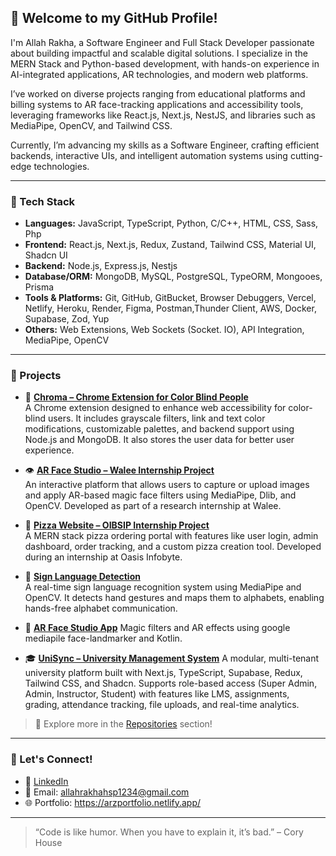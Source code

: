 ## 👋 Welcome to my GitHub Profile!

I'm Allah Rakha, a Software Engineer and Full Stack Developer passionate about building impactful and scalable digital solutions. I specialize in the MERN Stack and Python-based development, with hands-on experience in AI-integrated applications, AR technologies, and modern web platforms.

I’ve worked on diverse projects ranging from educational platforms and billing systems to AR face-tracking applications and accessibility tools, leveraging frameworks like React.js, Next.js, NestJS, and libraries such as MediaPipe, OpenCV, and Tailwind CSS.

Currently, I’m advancing my skills as a Software Engineer, crafting efficient backends, interactive UIs, and intelligent automation systems using cutting-edge technologies.

---

### 🔧 Tech Stack
- **Languages:** JavaScript, TypeScript, Python, C/C++, HTML, CSS, Sass, Php
- **Frontend:** React.js, Next.js, Redux, Zustand, Tailwind CSS, Material UI, Shadcn UI
- **Backend:** Node.js, Express.js, Nestjs
- **Database/ORM:** MongoDB, MySQL, PostgreSQL, TypeORM, Mongooes, Prisma
- **Tools & Platforms:** Git, GitHub, GitBucket, Browser Debuggers, Vercel, Netlify, Heroku, Render, Figma, Postman,Thunder Client, AWS, Docker, Supabase, Zod, Yup
- **Others:** Web Extensions, Web Sockets (Socket. IO), API Integration, MediaPipe, OpenCV

---

### 🚀 Projects

- 🧩 [**Chroma – Chrome Extension for Color Blind People**](https://github.com/Chroma-Extension-For-ColorBlind-People/Chroma)  
  A Chrome extension designed to enhance web accessibility for color-blind users. It includes grayscale filters, link and text color modifications, customizable palettes, and backend support using Node.js and MongoDB. It also stores the user data for better user experience.

- 👁️ [**AR Face Studio – Walee Internship Project**](https://github.com/AllahRakha1234/ARFaceStudio-Website-Walee)  
  An interactive platform that allows users to capture or upload images and apply AR-based magic face filters using MediaPipe, Dlib, and OpenCV. Developed as part of a research internship at Walee.

- 🍕 [**Pizza Website – OIBSIP Internship Project**](https://github.com/AllahRakha1234/Pizza-Website-OIBSIP)  
  A MERN stack pizza ordering portal with features like user login, admin dashboard, order tracking, and a custom pizza creation tool. Developed during an internship at Oasis Infobyte.

- 🤟 [**Sign Language Detection**](https://github.com/AllahRakha1234/Sign-Language-Detection)  
  A real-time sign language recognition system using MediaPipe and OpenCV. It detects hand gestures and maps them to alphabets, enabling hands-free alphabet communication.

- 🎨 **[AR Face Studio App](https://github.com/AllahRakha1234/Walee-AR-Studio-Android)**
  Magic filters and AR effects using google mediapile face-landmarker and Kotlin.

- 🎓 **[UniSync – University Management System](https://github.com/AllahRakha1234/Unisync)**
  A modular, multi-tenant university platform built with Next.js, TypeScript, Supabase, Redux, Tailwind CSS, and Shadcn. Supports role-based access (Super Admin, Admin, Instructor, Student) with features like LMS, assignments, grading, attendance tracking, file uploads, and real-time analytics. 
  
> 📌 Explore more in the [Repositories](https://github.com/AllahRakha1234?tab=repositories) section!

---


### 🤝 Let's Connect!
- 💼 [LinkedIn](https://www.linkedin.com/in/allah-rakha-z-a88b74233/)
- 📧 Email: allahrakhahsp1234@gmail.com
- 🌐 Portfolio: https://arzportfolio.netlify.app/

---

> “Code is like humor. When you have to explain it, it’s bad.” – Cory House
